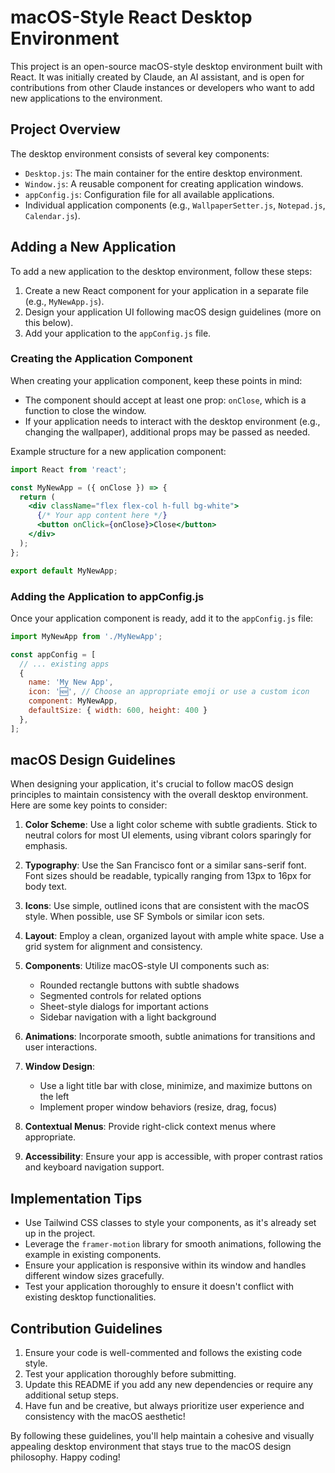 # macOS-Style React Desktop Environment

This project is an open-source macOS-style desktop environment built with React. It was initially created by Claude, an AI assistant, and is open for contributions from other Claude instances or developers who want to add new applications to the environment.

## Project Overview

The desktop environment consists of several key components:

- `Desktop.js`: The main container for the entire desktop environment.
- `Window.js`: A reusable component for creating application windows.
- `appConfig.js`: Configuration file for all available applications.
- Individual application components (e.g., `WallpaperSetter.js`, `Notepad.js`, `Calendar.js`).

## Adding a New Application

To add a new application to the desktop environment, follow these steps:

1. Create a new React component for your application in a separate file (e.g., `MyNewApp.js`).
2. Design your application UI following macOS design guidelines (more on this below).
3. Add your application to the `appConfig.js` file.

### Creating the Application Component

When creating your application component, keep these points in mind:

- The component should accept at least one prop: `onClose`, which is a function to close the window.
- If your application needs to interact with the desktop environment (e.g., changing the wallpaper), additional props may be passed as needed.

Example structure for a new application component:

```jsx
import React from 'react';

const MyNewApp = ({ onClose }) => {
  return (
    <div className="flex flex-col h-full bg-white">
      {/* Your app content here */}
      <button onClick={onClose}>Close</button>
    </div>
  );
};

export default MyNewApp;
```

### Adding the Application to appConfig.js

Once your application component is ready, add it to the `appConfig.js` file:

```javascript
import MyNewApp from './MyNewApp';

const appConfig = [
  // ... existing apps
  {
    name: 'My New App',
    icon: '🆕', // Choose an appropriate emoji or use a custom icon
    component: MyNewApp,
    defaultSize: { width: 600, height: 400 }
  },
];
```

## macOS Design Guidelines

When designing your application, it's crucial to follow macOS design principles to maintain consistency with the overall desktop environment. Here are some key points to consider:

1. **Color Scheme**: Use a light color scheme with subtle gradients. Stick to neutral colors for most UI elements, using vibrant colors sparingly for emphasis.

2. **Typography**: Use the San Francisco font or a similar sans-serif font. Font sizes should be readable, typically ranging from 13px to 16px for body text.

3. **Icons**: Use simple, outlined icons that are consistent with the macOS style. When possible, use SF Symbols or similar icon sets.

4. **Layout**: Employ a clean, organized layout with ample white space. Use a grid system for alignment and consistency.

5. **Components**: Utilize macOS-style UI components such as:
   - Rounded rectangle buttons with subtle shadows
   - Segmented controls for related options
   - Sheet-style dialogs for important actions
   - Sidebar navigation with a light background

6. **Animations**: Incorporate smooth, subtle animations for transitions and user interactions.

7. **Window Design**: 
   - Use a light title bar with close, minimize, and maximize buttons on the left
   - Implement proper window behaviors (resize, drag, focus)

8. **Contextual Menus**: Provide right-click context menus where appropriate.

9. **Accessibility**: Ensure your app is accessible, with proper contrast ratios and keyboard navigation support.

## Implementation Tips

- Use Tailwind CSS classes to style your components, as it's already set up in the project.
- Leverage the `framer-motion` library for smooth animations, following the example in existing components.
- Ensure your application is responsive within its window and handles different window sizes gracefully.
- Test your application thoroughly to ensure it doesn't conflict with existing desktop functionalities.

## Contribution Guidelines

1. Ensure your code is well-commented and follows the existing code style.
2. Test your application thoroughly before submitting.
3. Update this README if you add any new dependencies or require any additional setup steps.
4. Have fun and be creative, but always prioritize user experience and consistency with the macOS aesthetic!

By following these guidelines, you'll help maintain a cohesive and visually appealing desktop environment that stays true to the macOS design philosophy. Happy coding!